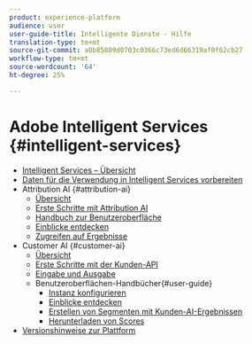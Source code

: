 ```yaml
---
product: experience-platform
audience: user
user-guide-title: Intelligente Dienste - Hilfe
translation-type: tm+mt
source-git-commit: a0b85809d0703c0366c73ed6d66319af0f62cb27
workflow-type: tm+mt
source-wordcount: '64'
ht-degree: 25%

---
```



# Adobe Intelligent Services {#intelligent-services}

* [Intelligent Services – Übersicht](home.md)
* [Daten für die Verwendung in Intelligent Services vorbereiten](data-preparation.md)
* Attribution AI {#attribution-ai}
   * [Übersicht](attribution-ai/overview.md)
   * [Erste Schritte mit Attribution AI](attribution-ai/getting-started.md)
   * [Handbuch zur Benutzeroberfläche](attribution-ai/user-guide.md)
   * [Einblicke entdecken](attribution-ai/discover-insights.md)
   * [Zugreifen auf Ergebnisse](attribution-ai/download-scores.md)
* Customer AI {#customer-ai}
   * [Übersicht](customer-ai/overview.md)
   * [Erste Schritte mit der Kunden-API](customer-ai/getting-started.md)
   * [Eingabe und Ausgabe](customer-ai/input-output.md)
   * Benutzeroberflächen-Handbücher{#user-guide}
      * [Instanz konfigurieren](customer-ai/user-guide/configure.md)
      * [Einblicke entdecken](customer-ai/user-guide/discover-insights.md)
      * [Erstellen von Segmenten mit Kunden-AI-Ergebnissen](customer-ai/user-guide/create-segment.md)
      * [Herunterladen von Scores](customer-ai/user-guide/download-scores.md)
* [Versionshinweise zur Plattform](https://docs.adobe.com/content/help/de-DE/experience-platform/release-notes/latest.html)
